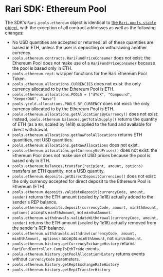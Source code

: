 # Rari SDK: Ethereum Pool

The SDK's `Rari.pools.ethereum` object is identical to [the `Rari.pools.stable` object](stable.md), with the exception of all contract addresses as well as the following changes:

* No USD quantities are accepted or returned: all of these quantities are based in ETH, unless the user is depositing or withdrawing another currency.
* `pools.ethereum.contracts.RariFundPriceConsumer` does not exist: the Ethereum Pool does not make use of a `RariFundPriceConsumer` because the pool is based only in ETH.
* `pools.ethereum.rept`: wrapper functions for the Rari Ethereum Pool Token.
* `pools.ethereum.allocations.CURRENCIES` does not exist: the only currency allocated to by the Ethereum Pool is ETH.
* `pools.ethereum.allocations.POOLS = ["dYdX", "Compound", "KeeperDAO", "Aave"]`
* `pools.yield.allocations.POOLS_BY_CURRENCY` does not exist: the only currency allocated to by the Ethereum Pool is ETH.
* `pools.ethereum.allocations.getAllocationsByCurrency()` does not exist: instead, `pools.ethereum.balances.getTotalSupply()` returns the quantity of ETH (as a `BN`, scaled by 1e18) supplied to the fund and available for direct withdrawal.
* `pools.ethereum.allocations.getRawPoolAllocations` returns ETH quantities, not USD quantities.
* `pools.ethereum.allocations.getRawAllocations` does not exist.
* `pools.ethereum.allocations.getCurrencyUsdPrices()` does not exist: the Ethereum Pool does not make use of USD prices because the pool is based only in ETH.
* `pools.ethereum.balances.transfer(recipient, amount, options)` transfers an ETH quantity, not a USD quantity.
* `pools.ethereum.deposits.getDirectDepositCurrencies()` does not exist: the only currency accepted for direct deposit to the Ethereum Pool is Ethereum (ETH).
* `pools.ethereum.deposits.validateDeposit(currencyCode, amount, sender)` returns the ETH amount (scaled by 1e18) actually added to the sender's REP balance.
* `pools.ethereum.deposits.deposit(currencyCode, amount, minEthAmount, options)` accepts `minEthAmount`, not `minUsdAmount`.
* `pools.ethereum.withdrawals.validateWithdrawal(currencyCode, amount, sender)` returns the ETH amount (scaled by 1e18) actually removed from the sender's REP balance.
* `pools.ethereum.withdrawals.withdraw(currencyCode, amount, minEthAmount, options)` accepts `minEthAmount`, not `minUsdAmount`.
* `pools.ethereum.history.getCurrencyExchangeHistory` returns `RariFundController.CompToEthTrade` events.
* `pools.ethereum.history.getPoolAllocationHistory` returns events without `currencyCode` parameters.
* `pools.ethereum.history.getReptExchangeRateHistory`
* `pools.ethereum.history.getReptTransferHistory`
